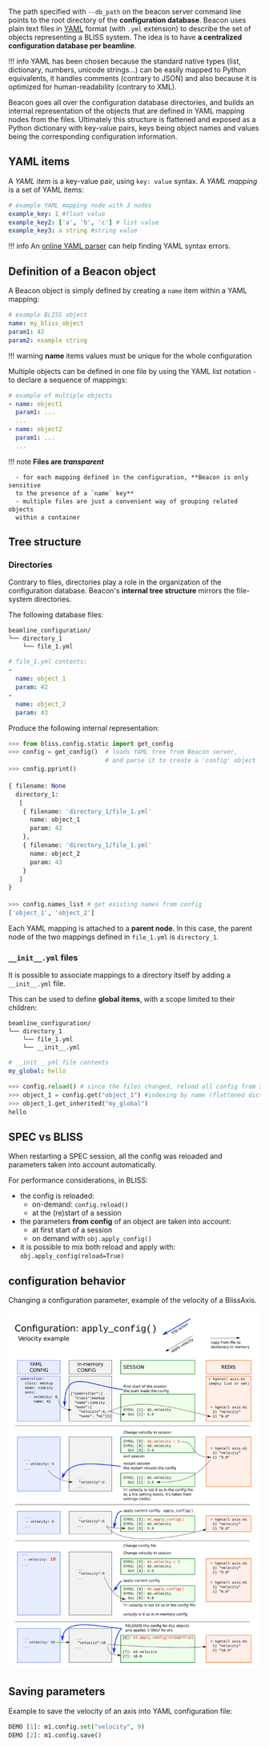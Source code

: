 The path specified with `--db_path` on the beacon server command line
points to the root directory of the **configuration database**.
Beacon uses plain text files in [YAML](http://yaml.org/) format (with `.yml`
extension) to describe the set of objects representing a BLISS system.
The idea is to have **a centralized configuration database per beamline**.

!!! info
    YAML has been chosen because the standard native types (list,
    dictionary, numbers, unicode strings...) can be easily mapped to Python
    equivalents, it handles comments (contrary to JSON) and also because it is
    optimized for human-readability (contrary to XML).

Beacon goes all over the configuration database directories, and builds
an internal representation of the objects that are defined in YAML
mapping nodes from the files. Ultimately this structure is flattened and
exposed as a Python dictionary with key-value pairs, keys being object names
and values being the corresponding configuration information.

## YAML items

A *YAML item* is a key-value pair, using `key: value` syntax. A *YAML mapping*
is a set of YAML items:

```yaml
# example YAML mapping node with 3 nodes
example_key: 1 #float value
example_key2: ['a', 'b', 'c'] # list value
example_key3: a string #string value
```

!!! info
    An [online YAML parser](http://yaml-online-parser.appspot.com/) can help finding YAML syntax errors.


## Definition of a Beacon object

A Beacon object is simply defined by creating a `name` item within a YAML mapping:

```yaml
# example BLISS object
name: my_bliss_object
param1: 42
param2: example string
```
!!! warning
    **name** items values must be unique for the whole configuration

Multiple objects can be defined in one file by using the YAML list notation `-`
to declare a sequence of mappings:

```yaml
# example of multiple objects
- name: object1
  param1: ...
  ...
- name: object2
  param1: ...
  ...
```

!!! note
    **Files are *transparent***

      - for each mapping defined in the configuration, **Beacon is only sensitive
      to the presence of a `name` key**
      - multiple files are just a convenient way of grouping related objects
      within a container


## Tree structure

### Directories

Contrary to files, directories play a role in the organization of the
configuration database. Beacon's **internal tree structure** mirrors the
file-system directories.

The following database files:

    beamline_configuration/
    └── directory_1
        └── file_1.yml

```YAML
# file_1.yml contents:
-
  name: object_1
  param: 42
-
  name: object_2
  param: 43
```

Produce the following internal representation:

```py
>>> from bliss.config.static import get_config
>>> config = get_config()  # loads YAML tree from Beacon server,
                           # and parse it to create a 'config' object
>>> config.pprint()

{ filename: None
  directory_1:
   [
    { filename: 'directory_1/file_1.yml'
      name: object_1
      param: 42
    },
    { filename: 'directory_1/file_1.yml'
      name: object_2
      param: 43
    }
   ]
}

>>> config.names_list # get existing names from config
['object_1', 'object_2']
```

Each YAML mapping is attached to a **parent node**. In this case, the parent
node of the two mappings defined in `file_1.yml` is `directory_1`.

### `__init__.yml` files

It is possible to associate mappings to a directory itself by adding a
`__init__.yml` file.

This can be used to define **global items**, with a scope limited to their
children:

    beamline_configuration/
    └── directory_1
        └── file_1.yml
        └── __init__.yml

```YAML
# __init__.yml file contents
my_global: hello
```

```python
>>> config.reload() # since the files changed, reload all config from server
>>> object_1 = config.get("object_1") #indexing by name (flattened dictionary)
>>> object_1.get_inherited("my_global")
hello
```

## SPEC vs BLISS

When restarting a SPEC session, all the config was reloaded and
parameters taken into account automatically.

For performance considerations, in BLISS:

* the config is reloaded:
    * on-demand: `config.reload()`
    * at the (re)start of a session
* the parameters **from config** of an object are taken into account:
    * at first start of a session
    * on demand with `obj.apply_config()`
* it is possible to mix both reload and apply with: `obj.apply_config(reload=True)`


## configuration behavior

Changing a configuration parameter, example of the velocity of a BlissAxis.

![Changing a configuration parameter](img/apply_config.png)


## Saving parameters

Example to save the velocity of an axis into YAML configuration file:

```python
DEMO [1]: m1.config.set("velocity", 9)
DEMO [2]: m1.config.save()
```


